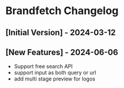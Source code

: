 # Brandfetch Changelog

## [Initial Version] - 2024-03-12

## [New Features] - 2024-06-06

- Support free search API
- support input as both query or url
- add multi stage preview for logos
